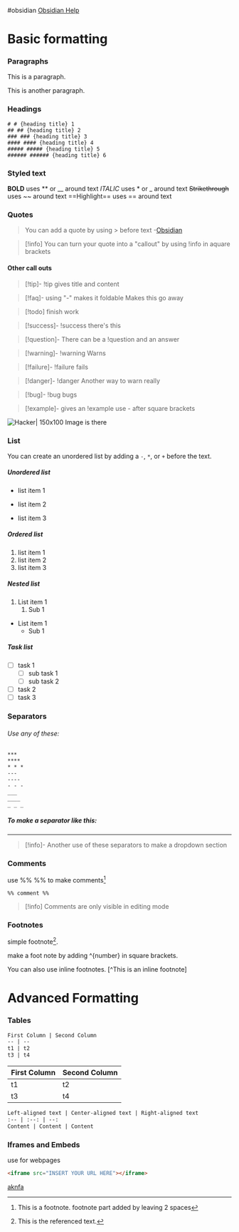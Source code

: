 #obsidian 
[Obsidian Help](https://help.obsidian.md)
# Basic formatting

### Paragraphs

This is a paragraph.

This is another paragraph.

### Headings
```
# # {heading title} 1
## ## {heading title} 2
### ### {heading title} 3
#### #### {heading title} 4
##### ##### {heading title} 5
###### ###### {heading title} 6
```

### Styled text
**BOLD** uses ** or __ around text
*ITALIC* uses * or _ around text
~~Strikethrough~~ uses ~~ around text
==Highlight== uses == around text <!--SR:!2023-08-31,4,270-->

### Quotes

> You can add a quote by using > before text
> \-[Obsidian](https://help.obsidian.md/Editing+and+formatting/Basic+formatting+syntax)

>[!info] You can turn your quote into a "callout" by using !info in aquare brackets

#### Other call outs
>[!tip]- !tip gives title
>and content

>[!faq]- using "-" makes it foldable
>Makes this go away

>[!todo] finish work

>[!success]- !success
>there's this

>[!question]- There can be a !question
>and an answer

>[!warning]- !warning
>Warns

>[!failure]- !failure
>fails

>[!danger]- !danger
>Another way to warn really

>[!bug]- !bug
>bugs

>[!example]- gives an !example
>use - after square brackets

![Hacker| 150x100](markus-spiske-666905-unsplash.jpg) Image is there

### List
You can create an unordered list by adding a `-`, `*`, or `+` before the text.

##### Unordered list
- list item 1
+ list item 2
* list item 3

##### Ordered list
1. list item 1
2. list item 2
3. list item 3

##### Nested list
1. List item 1
	1. Sub 1
+ List item 1
	+ Sub 1

##### Task list
- [ ] task 1
	- [ ] sub task 1
	- [ ] sub task 2 
- [ ] task 2
- [ ] task 3

### Separators

###### Use any of these:
```
***
****
* * *
---
----
- - -
___
____
_ _ _
```

##### To make a separator like this:
***

>[!info]- Another use of these separators
>to make a dropdown section

### Comments
use %% %% to make comments[^3]
```
%% comment %%
```
>[!info] Comments are only visible in editing mode

### Footnotes
 
 simple footnote[^1].
 
 make a foot note by adding ^{number} in square brackets. 

You can also use inline footnotes. [^This is an inline footnote]

[^1]: This is the referenced text.
[^2]: Add 2 spaces at the start of each new line.
  This lets you write footnotes that span multiple lines.
[^note]: Named footnotes still appears as numbers, but can make it easier to identify and link references.
[^3]: This is a footnote.
  footnote part added by leaving 2 spaces
[^note]: another note


# Advanced Formatting

### Tables

``` md
First Column | Second Column
-- | --
t1 | t2
t3 | t4
```

| First Column | Second Column |
| ------------ | ------------- |
| t1           | t2            |
| t3           | t4            |

```md
Left-aligned text | Center-aligned text | Right-aligned text
:-- | :--: | --:
Content | Content | Content
```
### Iframes and Embeds 

use for webpages
```html
<iframe src="INSERT YOUR URL HERE"></iframe>
```
[aknfa](sdfdfdknfkdn)